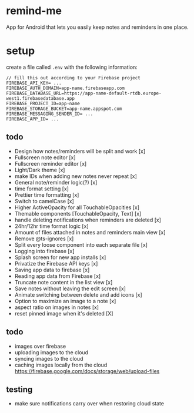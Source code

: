 # remind-me

App for Android that lets you easily keep notes and reminders in one place.

# setup

create a file called `.env` with the following information:

```
// fill this out according to your Firebase project
FIREBASE_API_KEY= ...
FIREBASE_AUTH_DOMAIN=app-name.firebaseapp.com
FIREBASE_DATABASE_URL=https://app-name-default-rtdb.europe-west1.firebasedatabase.app
FIREBASE_PROJECT_ID=app-name
FIREBASE_STORAGE_BUCKET=app-name.appspot.com
FIREBASE_MESSAGING_SENDER_ID= ...
FIREBASE_APP_ID= ...
```

## todo

-   Design how notes/reminders will be split and work [x]
-   Fullscreen note editor [x]
-   Fullscreen reminder editor [x]
-   Light/Dark theme [x]
-   make IDs when adding new notes never repeat [x]
-   General note/reminder logic(?) [x]
-   time format setting [x]
-   Prettier time formatting [x]
-   Switch to camelCase [x]
-   Higher ActiveOpacity for all TouchableOpacities [x]
-   Themable components [TouchableOpacity, Text] [x]
-   handle deleting notifications when reminders are deleted [x]
-   24hr/12hr time format logic [x]
-   Amount of files attached in notes and reminders main view [x]
-   Remove @ts-ignores [x]
-   Split every loose component into each separate file [x]
-   Logging into firebase [x]
-   Splash screen for new app installs [x]
-   Privatize the Firebase API keys [x]
-   Saving app data to firebase [x]
-   Reading app data from Firebase [x]
-   Truncate note content in the list view [x]
-   Save notes without leaving the edit screen [x]
-   Animate switching between delete and add icons [x]
-   Option to maximize an image to a note [x]
-   aspect ratio on images in notes [x]
-   reset pinned image when it's deleted [X]

## todo

-   images over firebase
-   uploading images to the cloud
-   syncing images to the cloud
-   caching images locally from the cloud
    https://firebase.google.com/docs/storage/web/upload-files

## testing

-   make sure notifications carry over when restoring cloud state
